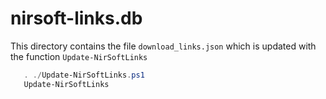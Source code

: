 # nirsoft-links.db

This directory contains the file ```download_links.json``` which is updated with the function ```Update-NirSoftLinks```

```powershell
   . ./Update-NirSoftLinks.ps1
   Update-NirSoftLinks
```